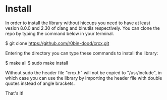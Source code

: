 # Install

In order to install the library without hiccups you need to have at least vesion 8.0.0 and 2.30 of clang and binutils respectively. You can clone the repo by typing the command below in your terminal.

$ git clone https://github.com/r0bin-dood/crcx.git

Entering the directory you can type these commands to install the library:

$ make all
$ sudo make install

Without sudo the header file "crcx.h" will not be copied to "/usr/include", in which case you can use the library by importing the header file with double quotes instead of angle brackets. 

That's it!
